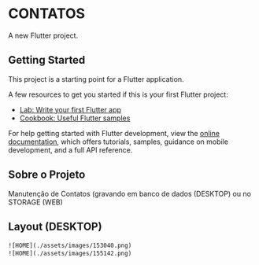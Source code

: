 # CONTATOS

A new Flutter project.

## Getting Started

This project is a starting point for a Flutter application.

A few resources to get you started if this is your first Flutter project:

- [Lab: Write your first Flutter app](https://docs.flutter.dev/get-started/codelab)
- [Cookbook: Useful Flutter samples](https://docs.flutter.dev/cookbook)

For help getting started with Flutter development, view the
[online documentation](https://docs.flutter.dev/), which offers tutorials,
samples, guidance on mobile development, and a full API reference.

## Sobre o Projeto

Manutenção de Contatos (gravando em banco de dados (DESKTOP) ou no STORAGE (WEB)

## Layout (DESKTOP)

    ![HOME](./assets/images/153040.png)
    ![HOME](./assets/images/155142.png)